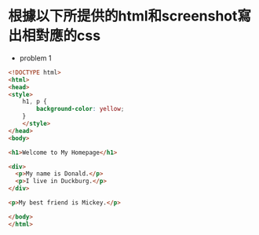 # 根據以下所提供的html和screenshot寫出相對應的css

 * problem 1

```html
<!DOCTYPE html>
<html>
<head>
<style>
	h1, p {
	    background-color: yellow;
	}
	</style>
</head>
<body>

<h1>Welcome to My Homepage</h1>

<div>
  <p>My name is Donald.</p>
  <p>I live in Duckburg.</p>
</div>

<p>My best friend is Mickey.</p>

</body>
</html>
```
